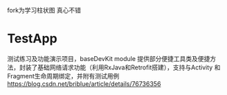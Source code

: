 fork为学习柱状图
 真心不错


# TestApp
测试练习及功能演示项目，baseDevKit module 提供部分便捷工具类及便捷方法，封装了基础网络请求功能（利用RxJava和Retrofit搭建），支持与Activity
和Fragment生命周期绑定，并附有测试用例
https://blog.csdn.net/briblue/article/details/76736356
